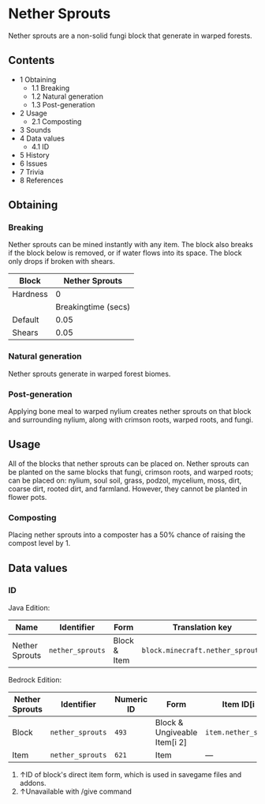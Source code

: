 # Nether Sprouts
Nether sprouts are a non-solid fungi block that generate in warped forests.

## Contents
- 1 Obtaining
	- 1.1 Breaking
	- 1.2 Natural generation
	- 1.3 Post-generation
- 2 Usage
	- 2.1 Composting
- 3 Sounds
- 4 Data values
	- 4.1 ID
- 5 History
- 6 Issues
- 7 Trivia
- 8 References

## Obtaining
### Breaking
Nether sprouts can be mined instantly with any item. The block also breaks if the block below is removed, or if water flows into its space. The block only drops if broken with shears.

| Block    | Nether Sprouts      |
|----------|---------------------|
| Hardness | 0                   |
|          | Breakingtime (secs) |
| Default  | 0.05                |
| Shears   | 0.05                |

### Natural generation
Nether sprouts generate in warped forest biomes.


### Post-generation
Applying bone meal to warped nylium creates nether sprouts on that block and surrounding nylium, along with crimson roots, warped roots, and fungi.

## Usage
All of the blocks that nether sprouts can be placed on.
Nether sprouts can be planted on the same blocks that fungi, crimson roots, and warped roots; can be placed on: nylium, soul soil, grass, podzol, mycelium, moss, dirt, coarse dirt, rooted dirt, and farmland. However, they cannot be planted in flower pots.

### Composting
Placing nether sprouts into a composter has a 50% chance of raising the compost level by 1.

## Data values
### ID
Java Edition:

| Name           | Identifier       | Form         | Translation key                  |
|----------------|------------------|--------------|----------------------------------|
| Nether Sprouts | `nether_sprouts` | Block & Item | `block.minecraft.nether_sprouts` |

Bedrock Edition:

| Nether Sprouts | Identifier       | Numeric ID | Form                         | Item ID[i 1]          | Translation key            |
|----------------|------------------|------------|------------------------------|-----------------------|----------------------------|
| Block          | `nether_sprouts` | `493`      | Block & Ungiveable Item[i 2] | `item.nether_sprouts` | `tile.nether_sprouts.name` |
| Item           | `nether_sprouts` | `621`      | Item                         | —                     | `tile.nether_sprouts.name` |

1. ↑ID of block's direct item form, which is used in savegame files and addons.
2. ↑Unavailable with /give command

